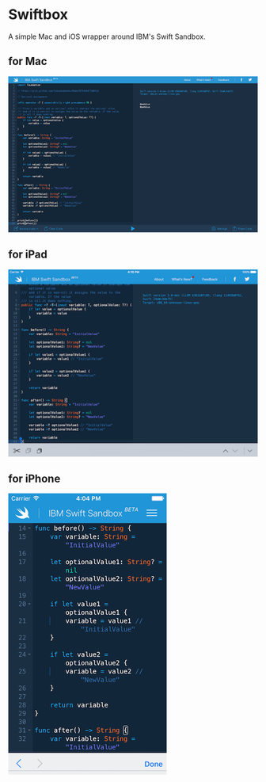 # Swiftbox
A simple Mac and iOS wrapper around IBM's Swift Sandbox.

## for Mac
![](readme/mac.png)

## for iPad
![](readme/ipad.png)

## for iPhone
![](readme/iphone.png)